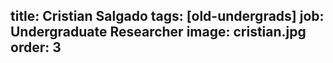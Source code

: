 title: Cristian Salgado
tags: [old-undergrads]
job: Undergraduate Researcher
image: cristian.jpg
order: 3
---
